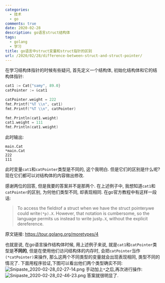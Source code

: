 ```yaml
---
categories:
  - 技术
  - go
comments: true
date: 2020-02-28
description: go语言struct结构体
tags:
  - golang
  - 学习
title: go语言中struct变量和struct指针的区别
url: /2020/02/28/difference-between-struct-and-struct-pointer/
---
```


在学习结构体指针的时候有些疑问, 首先定义一个结构体, 初始化结构体和它的结构体指针:

```go
cat1 := Cat{"samy", 89.0}  
catPointer := &cat1  
  
catPointer.weight = 222  
fmt.Printf("%T \\n", cat1)  
fmt.Printf("%T \\n", catPointer)  
  
fmt.Println(cat1.weight)  
cat1.weight = 111  
fmt.Println(cat1.weight)
```

此时输出:

```
main.Cat 
*main.Cat 
222
111
```

此时变量`cat1`和`catPointer`类型是不同的, 这个我明白. 但是它们的区别是什么呢? 现在它们都可以对结构体的内容做出修改.


感谢两位的回答, 但是我要的答案并不是那两个.
在上述例子中, 我想知道`cat1`和`catPointer`的区别, 为何他们类型不同, 却表现相同.
在go官方教程中有这样一段话:

> To access the field`X`of a struct when we have the struct pointer`p`we could write`(*p).X`. However, that notation is cumbersome, so the language permits us instead to write just`p.X`, without the explicit dereference.

原文链接: https://tour.golang.org/moretypes/4

也就是说, 在go语言操作结构体时候, 用上述例子来说, 就是`cat1`和`catPointer`类型是**不同的**, 但是在使用他们访问结构体的内存时, 会把`catPointer`当作`(*catPointer)`来操作, 那么这两个不同类型的变量就会出现表现相同, 类型不同的情况了.
下面用程序验证,下图可以看出他们两个类型确实不同:
![Snipaste_2020-02-28_02-27-14.png][1]
手动加上`*`之后,再次进行操作:
![Snipaste_2020-02-28_02-46-23.png][2]
答案就很明显了.

[1]: /assets/images/202002/714650719.png
[2]: /assets/images/202002/1472716926.png